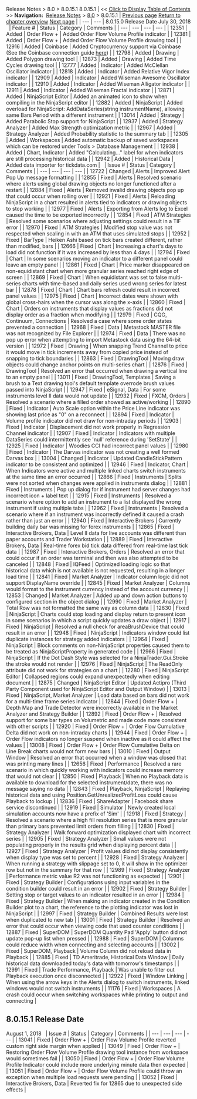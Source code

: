 ﻿
Release Notes > 8.0 > 8.0.15.1
8.0.15.1
| << [Click to Display Table of Contents](8_0_15_1.md) >> **Navigation:**     [Release Notes](release_notes.md) > [8.0](8_0.md) > 8.0.15.1 | [Previous page](8_0_16_3.md) [Return to chapter overview](8_0.md) [Next page](8_0_14_2.md) |
| --- | --- |
8.0.15.0 Release Date
July 30, 2018
 
| Feature # | Status | Category | Comments |
| --- | --- | --- | --- |
| 12351 | Added | Order Flow + | Added Order Flow Volume Profile indicator |
| 12381 | Added | Order Flow + | Added Order Flow Volume Profile drawing tool |
| 12916 | Added | Coinbase | Added Cryptocurrency support via Coinbase (See the Coinbase connection guide [here](https://ninjatrader.com/ConnectionGuides/Coinbase-Connection-Guide)) |
| 12798 | Added | Drawing | Added Polygon drawing tool |
| 12873 | Added | Drawing | Added Time Cycles drawing tool |
| 12777 | Added | Indicator | Added McClellan Oscillator indicator |
| 12818 | Added | Indicator | Added Relative Vigor Index indicator |
| 12909 | Added | Indicator | Added Wiseman Awesome Oscillator indicator |
| 12910 | Added | Indicator | Added Wiseman Alligator indicator |
| 12911 | Added | Indicator | Added Wiseman Fractal indicator |
| 12871 | Added | NinjaScript Editor | Added an animated icon to show when compiling in the NinjaScript editor |
| 12882 | Added | NinjaScript | Added overload for NinjaScript: AddDataSeries(string instrumentName), allowing same Bars Period with a different instrument |
| 13014 | Added | Strategy | Added Parabolic Stop support for NinjaScript |
| 12937 | Added | Strategy Analyzer | Added Max Strength optimization metric |
| 12967 | Added | Strategy Analyzer | Added Probability statistic to the summary tab |
| 12305 | Added | Workspaces | Added automatic backup of saved workspaces which can be restored under Tools > Database Management |
| 12938 | Added | Chart, Indicator | Added "Calculating..." label for when indicators are still processing historical data |
| 12942 | Added | Historical Data | Added data importer for tickdata.com |
 
| Issue # | Status | Category | Comments |
| --- | --- | --- | --- |
| 12722 | Changed | Alerts | Improved Alert Pop Up message formatting |
| 12855 | Fixed | Alerts | Resolved scenario where alerts using global drawing objects no longer functioned after a restart |
| 12884 | Fixed | Alerts | Removed invalid drawing objects pop up that could occur when rolling over |
| 12921 | Fixed | Alerts | Reloading NinjaScript in a chart resulted in alerts tied to indicators or drawing objects to stop working |
| 12977 | Fixed | Alerts | Exporting from Alerts log to Excel caused the time to be exported incorrectly |
| 12854 | Fixed | ATM Strategies | Resolved some scenarios where adjusting settings could result in a TIF error |
| 12970 | Fixed | ATM Strategies | Modified stop value was not respected when scaling in with an ATM that uses simulated stops |
| 12952 | Fixed | BarType | Heiken Ashi based on tick bars created different, rather than modified, bars |
| 12666 | Fixed | Chart | Increasing a chart's days to load did not function if it was increased by less than 4 days |
| 12794 | Fixed | Chart | In some scenarios moving an indicator to a different panel could leave an empty panel |
| 12861 | Fixed | Chart | Price marker disappeared on non-equidistant chart when more granular series reached right edge of screen |
| 12869 | Fixed | Chart | When equidistant was set to false multi-series charts with time-based and daily series used wrong series for latest bar |
| 12878 | Fixed | Chart | Chart bars refresh could result in incorrect panel values |
| 12975 | Fixed | Chart | Incorrect dates were shown with global cross-hairs when the cursor was along the x-axis |
| 12860 | Fixed | Chart | Orders on instruments that display values as fractions did not display order as a fraction when modifying |
| 12979 | Fixed | CQG, Continuum, Connections | Resolved a case where some order states prevented a connection |
| 12968 | Fixed | Data | Metastock MASTER file was not recognized by File Explorer |
| 12974 | Fixed | Data | There was no pop up error when attempting to import Metastock data using the 64-bit version |
| 12972 | Fixed | Drawing | When snapping Trend Channel to price it would move in tick increments away from copied price instead of snapping to tick boundaries |
| 12863 | Fixed | DrawingTool | Moving draw objects could change anchor points on multi-series chart |
| 12876 | Fixed | DrawingTool | Resolved an error that occurred when drawing a vertical line to an empty panel |
| 13011 | Fixed | DrawingTool, Templates | Saving a brush to a Text drawing tool's default template overrode brush values passed into NinjaScript |
| 12947 | Fixed | eSignal, Data | For some instruments level II data would not update |
| 12932 | Fixed | FXCM, Orders | Resolved a scenario where a filled order showed as active/working |
| 12890 | Fixed | Indicator | Auto Scale option within the Price Line indicator was showing last price as "0" on a reconnect |
| 12894 | Fixed | Indicator | Volume profile indicator did not draw for non-intraday periods |
| 12903 | Fixed | Indicator | Displacement did not work properly in Regression Channel indicator |
| 12907 | Fixed | Indicator | Indicators with multiple DataSeries could intermittently see 'null' reference during 'SetState' |
| 12925 | Fixed | Indicator | Woodies CCI had incorrect panel values |
| 12980 | Fixed | Indicator | The Darvas indicator was not creating a well formed Darvas box |
| 13004 | Changed | Indicator | Updated CandleStickPattern indicator to be consistent and optimized |
| 12946 | Fixed | Indicator, Chart | When Indicators were active and multiple linked charts switch instruments at the same time an error occurred |
| 12866 | Fixed | Instruments | Splits were not sorted when changes were applied in instruments dialog |
| 12881 | Fixed | Instruments | Pop up dialog for if instrument had server changes had incorrect icon + label text |
| 12915 | Fixed | Instruments | Resolved a scenario where option to add an instrument to a list displayed the wrong instrument if using multiple tabs |
| 12962 | Fixed | Instruments | Resolved a scenario where if an instrument was incorrectly defined it caused a crash rather than just an error |
| 12940 | Fixed | Interactive Brokers | Currently building daily bar was missing for forex instruments |
| 12865 | Fixed | Interactive Brokers, Data | Level II data for live accounts was different than paper accounts and Trader Workstation |
| 12889 | Fixed | Interactive Brokers, Data | Real-time forex bid tick data differed from real-time last tick data |
| 12987 | Fixed | Interactive Brokers, Orders | Resolved an error that could occur if an order was terminal and then was also attempted to be canceled |
| 12848 | Fixed | IQFeed | Optimized loading logic so that historical data which is not available is not requested, resulting in a longer load time |
| 12841 | Fixed | Market Analyzer | Indicator column logic did not support DisplayName override |
| 12845 | Fixed | Market Analyzer | Columns would format to the instrument currency instead of the account currency |
| 12853 | Changed | Market Analyzer | Added up and down action buttons to configured section in the object dialog |
| 12990 | Fixed | Market Analyzer | Total Row was not formatted the same way as column data |
| 12630 | Fixed | NinjaScript | Charts could stop loading and display return to present icon in some scenarios in which a script quickly updates a draw object |
| 12917 | Fixed | NinjaScript | Resolved a null check for areaBrushDevice that could result in an error |
| 12948 | Fixed | NinjaScript | Indicators window could list duplicate instances for strategy added indicators |
| 12964 | Fixed | NinjaScript | Block comments on non-NinjaScript properties caused them to be treated as NinjaScriptProperty in generated code |
| 12966 | Fixed | NinjaScript | If the Dot Dash Style was selected for a NinjaTrader.Gui.Stroke the stroke would not render |
| 12976 | Fixed | NinjaScript | The ReadOnly attribute did not work for strategies on a chart |
| 12280 | Fixed | NinjaScript Editor | Collapsed regions could expand unexpectedly when editing document |
| 12875 | Changed | NinjaScript Editor | Updated Actipro (Third Party Component used for NinjaScript Editor and Output Window) |
| 13013 | Fixed | NinjaScript, Market Analyzer | Load data based on bars did not work for a multi-time frame series indicator |
| 12844 | Fixed | Order Flow + | Depth Map and Trade Detector were incorrectly available in the Market Analyzer and Strategy Builder |
| 12892 | Fixed | Order Flow + | Resolved support for some bar types on Volumetric and made code more consistent with other scripts |
| 12920 | Fixed | Order Flow + | Order Flow Cumulative Delta did not work on non-intraday charts |
| 12944 | Fixed | Order Flow + | Order Flow indicators no longer suspend when inactive as it could affect the values |
| 13008 | Fixed | Order Flow + | Order Flow Cumulative Delta on Line Break charts would not form new bars |
| 13010 | Fixed | Output Window | Resolved an error that occurred when a window was closed that was printing many lines |
| 12656 | Fixed | Performance | Resolved a rare scenario in which quickly working with indicators could increase memory that would not clear |
| 12850 | Fixed | Playback | When no Playback data is available to download for the selected instrument/date, there was no message saying no data |
| 12843 | Fixed | Playback, NinjaScript | Replaying historical data and using Position.GetUnrealizedProfitLoss could cause Playback to lockup |
| 12836 | Fixed | ShareAdapter | Facebook share service discontinued |
| 12919 | Fixed | Simulator | Newly created local simulation accounts now have a prefix of 'Sim' |
| 12918 | Fixed | Strategy | Resolved a scenario where a high fill resolution series that is more granular than primary bars prevented limit orders from filling |
| 12830 | Fixed | Strategy Analyzer | Walk forward optimization displayed chart with incorrect series |
| 12905 | Fixed | Strategy Analyzer | Small values were not populating properly in the results grid when displaying percent data |
| 12927 | Fixed | Strategy Analyzer | Profit values did not display consistently when display type was set to percent |
| 12928 | Fixed | Strategy Analyzer | When running a strategy with slippage set to 0, it will show in the optimizer row but not in the summary for that row |
| 12989 | Fixed | Strategy Analyzer | Performance metric value R2 was not functioning as expected |
| 12901 | Fixed | Strategy Builder | Configurations using input variables in the condition builder could result in an error |
| 12902 | Fixed | Strategy Builder | Setting stop or target values to an indicator resulted in an error |
| 12984 | Fixed | Strategy Builder | When making an indicator created in the Condition Builder plot to a chart, the reference to the plotting indicator was lost in NinjaScript |
| 12997 | Fixed | Strategy Builder | Combined Results were lost when duplicated to new tab |
| 13001 | Fixed | Strategy Builder | Resolved an error that could occur when viewing code that used counter conditions |
| 12887 | Fixed | SuperDOM | SuperDOM Quantity Pad 'Apply' button did not update pop-up list when pressed |
| 12988 | Fixed | SuperDOM | Columns could reduce width when connecting and selecting accounts |
| 13002 | Fixed | SuperDOM, Playback | Volume Column did not reload data in Playback |
| 12885 | Fixed | TD Ameritrade, Historical Data Window | Daily historical data downloaded today's data with tomorrow's timestamps |
| 12991 | Fixed | Trade Performance, Playback | Was unable to filter out Playback execution once disconnected |
| 12922 | Fixed | Window Linking | When using the arrow keys in the Alerts dialog to switch instruments, linked windows would not switch instruments |
| 11176 | Fixed | Workspaces | A crash could occur when switching workspaces while printing to output and connecting |
 
## 8.0.15.1 Release Date
August 1, 2018
 
| Issue # | Status | Category | Comments |
| --- | --- | --- | --- |
| 13041 | Fixed | Order Flow + | Order Flow Volume Profile reverted custom right side margin when applied |
| 13049 | Fixed | Order Flow + | Restoring Order Flow Volume Profile drawing tool instance from workspace would sometimes fail |
| 13050 | Fixed | Order Flow + | Order Flow Volume Profile Indicator could include more underlying minute data then expected |
| 13051 | Fixed | Order Flow + | Order Flow Volume Profile could throw an exception when multiple load requests were pending |
| 13052 | Fixed | Interactive Brokers, Data | Reverted fix for 12865 due to unexpected side effects |


